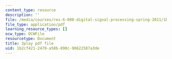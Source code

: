 ```yaml
---
content_type: resource
description: ''
file: /media/courses/res-6-008-digital-signal-processing-spring-2011/1b2cf4212470a58b890c90622587a3de_14Vg7GyCVLY.pdf
file_type: application/pdf
learning_resource_types: []
ocw_type: OCWFile
resourcetype: Document
title: 3play pdf file
uid: 1b2cf421-2470-a58b-890c-90622587a3de
---
```

